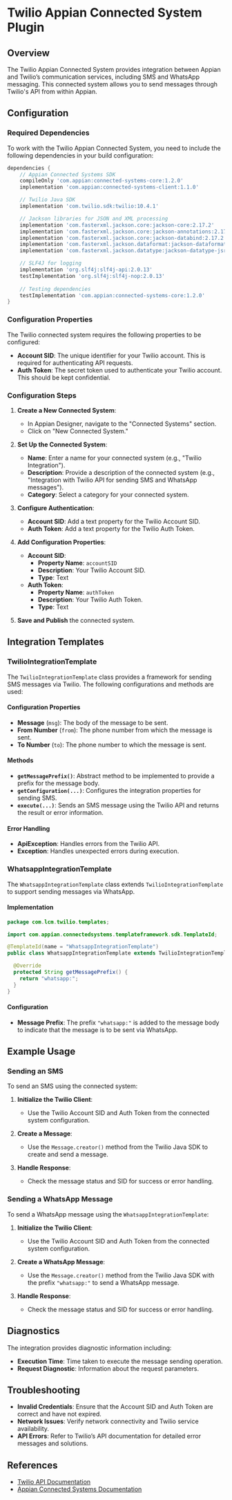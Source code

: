 # Twilio Appian Connected System Plugin

## Overview

The Twilio Appian Connected System provides integration between Appian and Twilio’s communication services, including SMS and WhatsApp messaging. This connected system allows you to send messages through Twilio's API from within Appian.

## Configuration

### Required Dependencies

To work with the Twilio Appian Connected System, you need to include the following dependencies in your build configuration:

```groovy
dependencies {
    // Appian Connected Systems SDK
    compileOnly 'com.appian:connected-systems-core:1.2.0'
    implementation 'com.appian:connected-systems-client:1.1.0'

    // Twilio Java SDK
    implementation 'com.twilio.sdk:twilio:10.4.1'

    // Jackson libraries for JSON and XML processing
    implementation 'com.fasterxml.jackson.core:jackson-core:2.17.2'
    implementation 'com.fasterxml.jackson.core:jackson-annotations:2.17.2'
    implementation 'com.fasterxml.jackson.core:jackson-databind:2.17.2'
    implementation 'com.fasterxml.jackson.dataformat:jackson-dataformat-xml:2.17.2'
    implementation 'com.fasterxml.jackson.datatype:jackson-datatype-jsr310:2.17.2'

    // SLF4J for logging
    implementation 'org.slf4j:slf4j-api:2.0.13'
    testImplementation 'org.slf4j:slf4j-nop:2.0.13'
    
    // Testing dependencies
    testImplementation 'com.appian:connected-systems-core:1.2.0'
}
```

### Configuration Properties

The Twilio connected system requires the following properties to be configured:

- **Account SID**: The unique identifier for your Twilio account. This is required for authenticating API requests.
- **Auth Token**: The secret token used to authenticate your Twilio account. This should be kept confidential.

### Configuration Steps

1. **Create a New Connected System**:
   - In Appian Designer, navigate to the "Connected Systems" section.
   - Click on "New Connected System."

2. **Set Up the Connected System**:
   - **Name**: Enter a name for your connected system (e.g., "Twilio Integration").
   - **Description**: Provide a description of the connected system (e.g., "Integration with Twilio API for sending SMS and WhatsApp messages").
   - **Category**: Select a category for your connected system.

3. **Configure Authentication**:
   - **Account SID**: Add a text property for the Twilio Account SID.
   - **Auth Token**: Add a text property for the Twilio Auth Token.

4. **Add Configuration Properties**:
   - **Account SID**:
     - **Property Name**: `accountSID`
     - **Description**: Your Twilio Account SID.
     - **Type**: Text
   - **Auth Token**:
     - **Property Name**: `authToken`
     - **Description**: Your Twilio Auth Token.
     - **Type**: Text

5. **Save and Publish** the connected system.

## Integration Templates

### TwilioIntegrationTemplate

The `TwilioIntegrationTemplate` class provides a framework for sending SMS messages via Twilio. The following configurations and methods are used:

#### Configuration Properties

- **Message** (`msg`): The body of the message to be sent.
- **From Number** (`from`): The phone number from which the message is sent.
- **To Number** (`to`): The phone number to which the message is sent.

#### Methods

- **`getMessagePrefix()`**: Abstract method to be implemented to provide a prefix for the message body.
- **`getConfiguration(...)`**: Configures the integration properties for sending SMS.
- **`execute(...)`**: Sends an SMS message using the Twilio API and returns the result or error information.

#### Error Handling

- **ApiException**: Handles errors from the Twilio API.
- **Exception**: Handles unexpected errors during execution.

### WhatsappIntegrationTemplate

The `WhatsappIntegrationTemplate` class extends `TwilioIntegrationTemplate` to support sending messages via WhatsApp. 

#### Implementation

```java
package com.lcm.twilio.templates;

import com.appian.connectedsystems.templateframework.sdk.TemplateId;

@TemplateId(name = "WhatsappIntegrationTemplate")
public class WhatsappIntegrationTemplate extends TwilioIntegrationTemplate {

  @Override
  protected String getMessagePrefix() {
    return "whatsapp:";
  }
}
```

#### Configuration

- **Message Prefix**: The prefix `"whatsapp:"` is added to the message body to indicate that the message is to be sent via WhatsApp.

## Example Usage

### Sending an SMS

To send an SMS using the connected system:

1. **Initialize the Twilio Client**:
   - Use the Twilio Account SID and Auth Token from the connected system configuration.

2. **Create a Message**:
   - Use the `Message.creator()` method from the Twilio Java SDK to create and send a message.

3. **Handle Response**:
   - Check the message status and SID for success or error handling.

### Sending a WhatsApp Message

To send a WhatsApp message using the `WhatsappIntegrationTemplate`:

1. **Initialize the Twilio Client**:
   - Use the Twilio Account SID and Auth Token from the connected system configuration.

2. **Create a WhatsApp Message**:
   - Use the `Message.creator()` method from the Twilio Java SDK with the prefix `"whatsapp:"` to send a WhatsApp message.

3. **Handle Response**:
   - Check the message status and SID for success or error handling.

## Diagnostics

The integration provides diagnostic information including:

- **Execution Time**: Time taken to execute the message sending operation.
- **Request Diagnostic**: Information about the request parameters.

## Troubleshooting

- **Invalid Credentials**: Ensure that the Account SID and Auth Token are correct and have not expired.
- **Network Issues**: Verify network connectivity and Twilio service availability.
- **API Errors**: Refer to Twilio’s API documentation for detailed error messages and solutions.

## References

- [Twilio API Documentation](https://www.twilio.com/docs/usage/api)
- [Appian Connected Systems Documentation](https://docs.appian.com/suite/help/24.2/connected-system-plug-in-landing.html)

